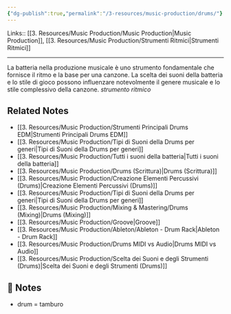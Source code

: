 ```yaml
---
{"dg-publish":true,"permalink":"/3-resources/music-production/drums/"}
---
```


Links:: [[3. Resources/Music Production/Music Production\|Music Production]], [[3. Resources/Music Production/Strumenti Ritmici\|Strumenti Ritmici]]

---
La batteria nella produzione musicale è uno strumento fondamentale che fornisce il ritmo e la base per una canzone. La scelta dei suoni della batteria e lo stile di gioco possono influenzare notevolmente il genere musicale e lo stile complessivo della canzone.
_strumento ritmico_


## Related Notes

- [[3. Resources/Music Production/Strumenti Principali Drums EDM\|Strumenti Principali Drums EDM]]
- [[3. Resources/Music Production/Tipi di Suoni della Drums per generi\|Tipi di Suoni della Drums per generi]]
- [[3. Resources/Music Production/Tutti i suoni della batteria\|Tutti i suoni della batteria]]
- [[3. Resources/Music Production/Drums (Scrittura)\|Drums (Scrittura)]]
- [[3. Resources/Music Production/Creazione Elementi Percussivi (Drums)\|Creazione Elementi Percussivi (Drums)]]
- [[3. Resources/Music Production/Tipi di Suoni della Drums per generi\|Tipi di Suoni della Drums per generi]]
- [[3. Resources/Music Production/Mixing & Mastering/Drums (Mixing)\|Drums (Mixing)]]
- [[3. Resources/Music Production/Groove\|Groove]]
- [[3. Resources/Music Production/Ableton/Ableton - Drum Rack\|Ableton - Drum Rack]]
- [[3. Resources/Music Production/Drums MIDI vs Audio\|Drums MIDI vs Audio]]
- [[3. Resources/Music Production/Scelta dei Suoni e degli Strumenti (Drums)\|Scelta dei Suoni e degli Strumenti (Drums)]]


## 📝 Notes

- drum = tamburo

